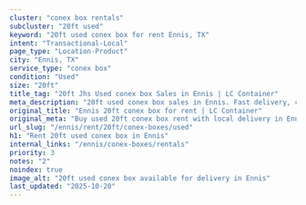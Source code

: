 ```yaml
---
cluster: "conex box rentals"
subcluster: "20ft used"
keyword: "20ft used conex box for rent Ennis, TX"
intent: "Transactional-Local"
page_type: "Location-Product"
city: "Ennis, TX"
service_type: "conex box"
condition: "Used"
size: "20ft"
title_tag: "20ft Jhs Used conex box Sales in Ennis | LC Container"
meta_description: "20ft used conex box sales in Ennis. Fast delivery, competitive pricing. Serving conex boxes area. Quote ID: 5Y0. Call (214) 524-4168 for your free quote today."
original_title: "Ennis 20ft conex box for rent | LC Container"
original_meta: "Buy used 20ft conex box rent with local delivery in Ennis, TX. LC Container — local Since 2003. Request a fast quote today."
url_slug: "/ennis/rent/20ft/conex-boxes/used"
h1: "Rent 20ft used conex box in Ennis"
internal_links: "/ennis/conex-boxes/rentals"
priority: 3
notes: "2"
noindex: true
image_alt: "20ft used conex box available for delivery in Ennis"
last_updated: "2025-10-20"
---
```


<!-- TODO: Add unique city/inventory copy, images, and internal links here. -->
